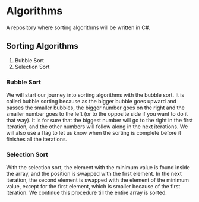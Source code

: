 # Algorithms
A repository where sorting algorithms will be written in C#. 

## Sorting Algorithms

  1. Bubble Sort
  2. Selection Sort
  
  
### Bubble Sort

  We will start our journey into sorting algorithms with the bubble sort. It is called bubble sorting because as the bigger bubble goes upward and passes the smaller bubbles, the bigger number goes on the right and the smaller number goes to the left (or to the opposite side if you want to do it that way). It is for sure that the biggest number will go to the right in the first iteration, and the other numbers will follow along in the next iterations. We will also use a flag to let us know when the sorting is complete before it finishes all the iterations.
  
  
### Selection Sort

  With the selection sort, the element with the minimum value is found inside the array, and the position is swapped with the first element. In the next iteration, the second element is swapped with the element of the minimum value, except for the first element, which is smaller because of the first iteration. We continue this procedure till the entire array is sorted.

